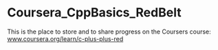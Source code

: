 # Coursera_CppBasics_RedBelt
This is the place to store and to share progress on the Coursers course: www.coursera.org/learn/c-plus-plus-red
